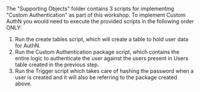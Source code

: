 The "Supporting Objects" folder contains 3 scripts for implementing "Custom Authentication" as part of this workshop.
To implement Custom AuthN you would need to execute the provided scripts in the following order ONLY:
1. Run the create tables script, which will create a table to hold user data for AuthN.
2. Run the Custom Authentication package script, which contains the entire logic to authenticate the user against the users present in Users table created in the previous step.
3. Run the Trigger script which takes care of hashing the password when a user is created and it will also be referring to the package created above.